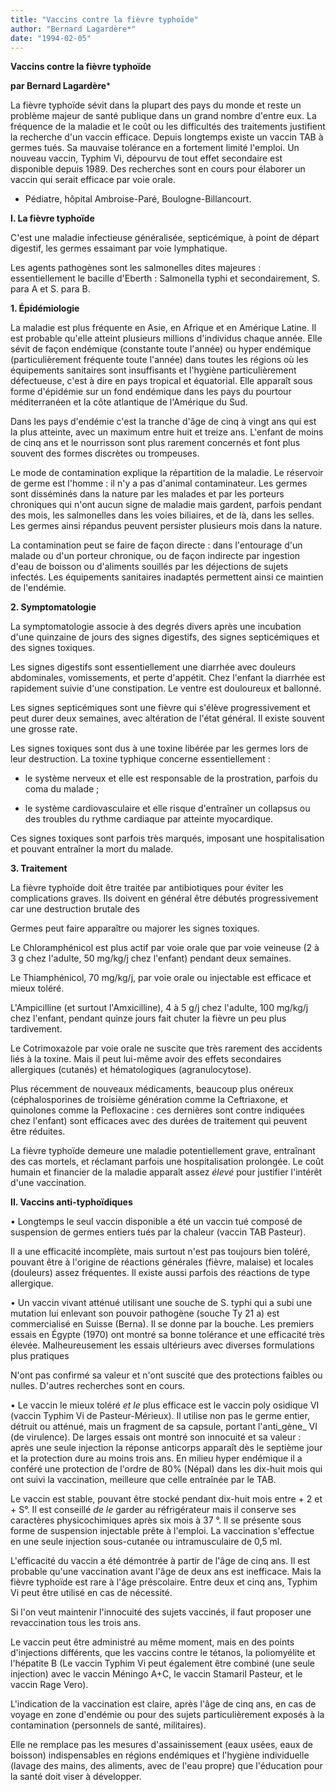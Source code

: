 ```yaml
---
title: "Vaccins contre la fièvre typhoïde"
author: "Bernard Lagardère*"
date: "1994-02-05"
---
```


**Vaccins contre la fièvre typhoïde**

**par Bernard Lagardère**\*

La fièvre typhoïde sévit dans la plupart des pays du monde et reste un problème majeur de santé publique dans un grand nombre d'entre eux. La fréquence de la maladie et le coût ou les difficultés des traitements justifient la recherche d'un vaccin efficace. Depuis longtemps existe un vaccin TAB à germes tués. Sa mauvaise tolérance en a fortement limité l'emploi. Un nouveau vaccin, Typhim Vi, dépourvu de tout effet secondaire est disponible depuis 1989. Des recherches sont en cours pour élaborer un vaccin qui serait efficace par voie orale.

- Pédiatre, hôpital Ambroise-Paré, Boulogne-Billancourt.

**I. La fièvre typhoïde**

C'est une maladie infectieuse généralisée, septicémique, à point de départ digestif, les germes essaimant par voie lymphatique.

Les agents pathogènes sont les salmonelles dites majeures : essentiellement le bacille d'Eberth : Salmonella typhi et secondairement, S. para A et S. para B.

**1. Épidémiologie**

La maladie est plus fréquente en Asie, en Afrique et en Amérique Latine. Il est probable qu'elle atteint plusieurs millions d'individus chaque année. Elle sévit de façon endémique (constante toute l'année) ou hyper endémique (particulièrement fréquente toute l'année) dans toutes les régions où les équipements sanitaires sont insuffisants et l'hygiène particulièrement défectueuse, c'est à dire en pays tropical et équatorial. Elle apparaît sous forme d'épidémie sur un fond endémique dans les pays du pourtour méditerranéen et la côte atlantique de l'Amérique du Sud.

Dans les pays d'endémie c'est la tranche d'âge de cinq à vingt ans qui est la plus atteinte, avec un maximum entre huit et treize ans. L'enfant de moins de cinq ans et le nourrisson sont plus rarement concernés et font plus souvent des formes discrètes ou trompeuses.

Le mode de contamination explique la répartition de la maladie. Le réservoir de germe est l'homme : il n'y a pas d'animal contaminateur. Les germes sont disséminés dans la nature par les malades et par les porteurs chroniques qui n'ont aucun signe de maladie mais gardent, parfois pendant des mois, les salmonelles dans les voies biliaires, et de là, dans les selles. Les germes ainsi répandus peuvent persister plusieurs mois dans la nature.

La contamination peut se faire de façon directe : dans l'entourage d'un malade ou d'un porteur chronique, ou de façon indirecte par ingestion d'eau de boisson ou d'aliments souillés par les déjections de sujets infectés. Les équipements sanitaires inadaptés permettent ainsi ce maintien de l'endémie.

**2. Symptomatologie**

La symptomatologie associe à des degrés divers après une incubation d'une quinzaine de jours des signes digestifs, des signes septicémiques et des signes toxiques.

Les signes digestifs sont essentiellement une diarrhée avec douleurs abdominales, vomissements, et perte d'appétit. Chez l'enfant la diarrhée est rapidement suivie d'une constipation. Le ventre est douloureux et ballonné.

Les signes septicémiques sont une fièvre qui s'élève progressivement et peut durer deux semaines, avec altération de l'état général. Il existe souvent une grosse rate.

Les signes toxiques sont dus à une toxine libérée par les germes lors de leur destruction. La toxine typhique concerne essentiellement :

- le système nerveux et elle est responsable de la prostration, parfois du coma du malade ;

- le système cardiovasculaire et elle risque d'entraîner un collapsus ou des troubles du rythme cardiaque par atteinte myocardique.

Ces signes toxiques sont parfois très marqués, imposant une hospitalisation et pouvant entraîner la mort du malade.

**3. Traitement**

La fièvre typhoïde doit être traitée par antibiotiques pour éviter les complications graves. Ils doivent en général être débutés progressivement car une destruction brutale des

Germes peut faire apparaître ou majorer les signes toxiques.

Le Chloramphénicol est plus actif par voie orale que par voie veineuse (2 à 3 g chez l'adulte, 50 mg/kg/j chez l'enfant) pendant deux semaines.

Le Thiamphénicol, 70 mg/kg/j, par voie orale ou injectable est efficace et mieux toléré.

L'Ampicilline (et surtout l'Amxicilline), 4 à 5 g/j chez l'adulte, 100 mg/kg/j chez l'enfant, pendant quinze jours fait chuter la fièvre un peu plus tardivement.

Le Cotrimoxazole par voie orale ne suscite que très rarement des accidents liés à la toxine. Mais il peut lui-même avoir des effets secondaires allergiques (cutanés) et hématologiques (agranulocytose).

Plus récemment de nouveaux médicaments, beaucoup plus onéreux (céphalosporines de troisième génération comme la Ceftriaxone, et quinolones comme la Pefloxacine : ces dernières sont contre indiquées chez l'enfant) sont efficaces avec des durées de traitement qui peuvent être réduites.

La fièvre typhoïde demeure une maladie potentiellement grave, entraînant des cas mortels, et réclamant parfois une hospitalisation prolongée. Le coût humain et financier de la maladie apparaît assez *élevé* pour justifier l'intérêt d'une vaccination.

**II. Vaccins anti-typhoïdiques**

• Longtemps le seul vaccin disponible a été un vaccin tué composé de suspension de germes entiers tués par la chaleur (vaccin TAB Pasteur).

Il a une efficacité incomplète, mais surtout n'est pas toujours bien toléré, pouvant être à l'origine de réactions générales (fièvre, malaise) et locales (douleurs) assez fréquentes. Il existe aussi parfois des réactions de type allergique.

• Un vaccin vivant atténué utilisant une souche de S. typhi qui a subi une mutation lui enlevant son pouvoir pathogène (souche Ty 21 a) est commercialisé en Suisse (Berna). Il se donne par la bouche. Les premiers essais en Égypte (1970) ont montré sa bonne tolérance et une efficacité très élevée. Malheureusement les essais ultérieurs avec diverses formulations plus pratiques

N'ont pas confirmé sa valeur et n'ont suscité que des protections faibles ou nulles. D'autres recherches sont en cours.

• Le vaccin le mieux toléré *et le* plus efficace est le vaccin poly osidique VI (vaccin Typhim Vi de Pasteur-Mérieux). Il utilise non pas le germe entier, détruit ou atténué, mais un fragment de sa capsule, portant l'anti_gène\_ VI (de virulence). De larges essais ont montré son innocuité et sa valeur : après une seule injection la réponse anticorps apparaît dès le septième jour et la protection dure au moins trois ans. En milieu hyper endémique il a conféré une protection de l'ordre de 80% (Népal) dans les dix-huit mois qui ont suivi la vaccination, meilleure que celle entraînée par le TAB.

Le vaccin est stable, pouvant être stocké pendant dix-huit mois entre + 2 et + S°. Il est conseillé *de le* garder au réfrigérateur mais il conserve ses caractères physicochimiques après six mois à 37 °. Il se présente sous forme de suspension injectable prête à l'emploi. La vaccination s'effectue en une seule injection sous-cutanée ou intramusculaire de 0,5 ml.

L'efficacité du vaccin a été démontrée à partir de l'âge de cinq ans. Il est probable qu'une vaccination avant l'âge de deux ans est inefficace. Mais la fièvre typhoïde est rare à l'âge préscolaire. Entre deux et cinq ans, Typhim Vi peut être utilisé en cas de nécessité.

Si l'on veut maintenir l'innocuité des sujets vaccinés, il faut proposer une revaccination tous les trois ans.

Le vaccin peut être administré au même moment, mais en des points d'injections différents, que les vaccins contre le tétanos, la poliomyélite et l'hépatite B (Le vaccin Typhim Vi peut également être combiné (une seule injection) avec le vaccin Méningo A+C, le vaccin Stamaril Pasteur, et le vaccin Rage Vero).

L'indication de la vaccination est claire, après l'âge de cinq ans, en cas de voyage en zone d'endémie ou pour des sujets particulièrement exposés à la contamination (personnels de santé, militaires).

Elle ne remplace pas les mesures d'assainissement (eaux usées, eaux de boisson) indispensables en régions endémiques et l'hygiène individuelle (lavage des mains, des aliments, avec de l'eau propre) que l'éducation pour la santé doit viser à développer.
